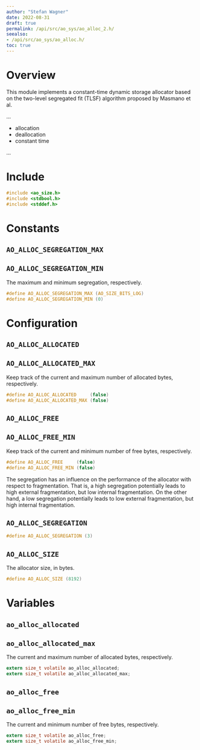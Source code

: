 ```yaml
---
author: "Stefan Wagner"
date: 2022-08-31
draft: true
permalink: /api/src/ao_sys/ao_alloc_2.h/
seealso:
- /api/src/ao_sys/ao_alloc.h/
toc: true
---
```


# Overview

This module implements a constant-time dynamic storage allocator based on the two-level segregated fit (TLSF) algorithm proposed by Masmano et al.

...

- allocation
- deallocation
- constant time

...

# Include

```c
#include <ao_size.h>
#include <stdbool.h>
#include <stddef.h>
```

# Constants

## `AO_ALLOC_SEGREGATION_MAX`
## `AO_ALLOC_SEGREGATION_MIN`

The maximum and minimum segregation, respectively.

```c
#define AO_ALLOC_SEGREGATION_MAX (AO_SIZE_BITS_LOG)
#define AO_ALLOC_SEGREGATION_MIN (0)
```

# Configuration

## `AO_ALLOC_ALLOCATED`
## `AO_ALLOC_ALLOCATED_MAX`

Keep track of the current and maximum number of allocated bytes, respectively.

```c
#define AO_ALLOC_ALLOCATED     (false)
#define AO_ALLOC_ALLOCATED_MAX (false)
```

## `AO_ALLOC_FREE`
## `AO_ALLOC_FREE_MIN`

Keep track of the current and minimum number of free bytes, respectively.

```c
#define AO_ALLOC_FREE     (false)
#define AO_ALLOC_FREE_MIN (false)
```

The segregation has an influence on the performance of the allocator with respect to fragmentation. That is, a high segregation potentially leads to high external fragmentation, but low internal fragmentation. On the other hand, a low segregation potentially leads to low external fragmentation, but high internal fragmentation.

## `AO_ALLOC_SEGREGATION`

```c
#define AO_ALLOC_SEGREGATION (3)
```

## `AO_ALLOC_SIZE`

The allocator size, in bytes.

```c
#define AO_ALLOC_SIZE (8192)
```

# Variables

## `ao_alloc_allocated`
## `ao_alloc_allocated_max`

The current and maximum number of allocated bytes, respectively.

```c
extern size_t volatile ao_alloc_allocated;
extern size_t volatile ao_alloc_allocated_max;
```

## `ao_alloc_free`
## `ao_alloc_free_min`

The current and minimum number of free bytes, respectively.

```c
extern size_t volatile ao_alloc_free;
extern size_t volatile ao_alloc_free_min;
```
